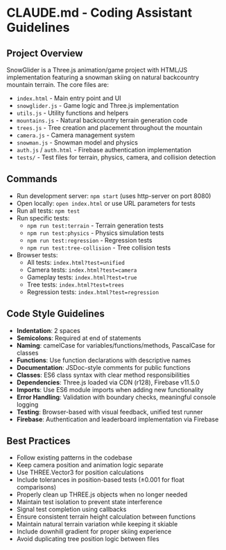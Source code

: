 # CLAUDE.md - Coding Assistant Guidelines

## Project Overview
SnowGlider is a Three.js animation/game project with HTML/JS implementation featuring a snowman skiing on natural backcountry mountain terrain. The core files are:
- `index.html` - Main entry point and UI
- `snowglider.js` - Game logic and Three.js implementation
- `utils.js` - Utility functions and helpers
- `mountains.js` - Natural backcountry terrain generation code
- `trees.js` - Tree creation and placement throughout the mountain
- `camera.js` - Camera management system
- `snowman.js` - Snowman model and physics
- `auth.js` / `auth.html` - Firebase authentication implementation
- `tests/` - Test files for terrain, physics, camera, and collision detection

## Commands
- Run development server: `npm start` (uses http-server on port 8080)
- Open locally: `open index.html` or use URL parameters for tests
- Run all tests: `npm test`
- Run specific tests: 
  - `npm run test:terrain` - Terrain generation tests
  - `npm run test:physics` - Physics simulation tests
  - `npm run test:regression` - Regression tests
  - `npm run test:tree-collision` - Tree collision tests
- Browser tests: 
  - All tests: `index.html?test=unified`
  - Camera tests: `index.html?test=camera`
  - Gameplay tests: `index.html?test=true`
  - Tree tests: `index.html?test=trees`
  - Regression tests: `index.html?test=regression`

## Code Style Guidelines
- **Indentation**: 2 spaces
- **Semicolons**: Required at end of statements
- **Naming**: camelCase for variables/functions/methods, PascalCase for classes
- **Functions**: Use function declarations with descriptive names
- **Documentation**: JSDoc-style comments for public functions
- **Classes**: ES6 class syntax with clear method responsibilities
- **Dependencies**: Three.js loaded via CDN (r128), Firebase v11.5.0
- **Imports**: Use ES6 module imports when adding new functionality
- **Error Handling**: Validation with boundary checks, meaningful console logging
- **Testing**: Browser-based with visual feedback, unified test runner
- **Firebase**: Authentication and leaderboard implementation via Firebase

## Best Practices
- Follow existing patterns in the codebase
- Keep camera position and animation logic separate
- Use THREE.Vector3 for position calculations
- Include tolerances in position-based tests (±0.001 for float comparisons)
- Properly clean up THREE.js objects when no longer needed
- Maintain test isolation to prevent state interference
- Signal test completion using callbacks
- Ensure consistent terrain height calculation between functions
- Maintain natural terrain variation while keeping it skiable
- Include downhill gradient for proper skiing experience
- Avoid duplicating tree position logic between files